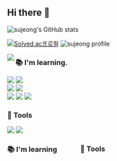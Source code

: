 ## Hi there 👋

<!--
**YunSuJeong/YunSuJeong** is a ✨ _special_ ✨ repository because its `README.md` (this file) appears on your GitHub profile.

Here are some ideas to get you started:

- 🔭 I’m currently working on ...
- 🌱 I’m currently learning ...
- 👯 I’m looking to collaborate on ...
- 🤔 I’m looking for help with ...
- 💬 Ask me about ...
- 📫 How to reach me: ...
- 😄 Pronouns: ...
- ⚡ Fun fact: ...
-->

![sujeong's GitHub stats](https://github-readme-stats.vercel.app/api?username=YunSuJeong&show_icons=true&bg_color=00000000)

[![Solved.ac프로필](http://mazassumnida.wtf/api/v2/generate_badge?boj=jennisu)](https://solved.ac/jennisu)
![sujeong profile](http://mazandi.herokuapp.com/api?handle=jennisu&theme=warm)


<img align="left" src="https://github-readme-stats.vercel.app/api/top-langs/?username=YunSuJeong&layout=compact">
<div>
  <h3>📚 I'm learning.</h3>   
  <img src="https://img.shields.io/badge/java-%23007396.svg?&style=flat-square&logo=java&logoColor=white"/>
  <img src="https://img.shields.io/badge/Spring-6DB33F?style=flat-square&logo=Spring&logoColor=white"/>
  <br>
  <img src="https://img.shields.io/badge/oracle-%23F80000.svg?&style=flat-square&logo=oracle&logoColor=white" />
  <img src="https://img.shields.io/badge/mysql-%234479A1.svg?&style=flat-square&logo=mysql&logoColor=white" />
  <br>
  <img src="https://img.shields.io/badge/jquery-%230769AD.svg?&style=flat-square&logo=jquery&logoColor=white" />
  <img src="https://img.shields.io/badge/javascript-%23F7DF1E.svg?&style=flat-square&logo=javascript&logoColor=black" />
  <img src="https://img.shields.io/badge/HTML5-E34F26?style=flat-square&logo=HTML5&logoColor=white"/>
  <h3>📁 Tools</h3>  
  <img src="https://img.shields.io/badge/Eclipse-2C2255?&style=flat-square&logo=Eclipse&logoColor=white" />
  <img src="https://img.shields.io/badge/github-%23181717.svg?&style=flat-square&logo=github&logoColor=white" />
</div>

<h3 style="display: inline-block; margin-right: 50px; vertical-align: top;">📚 I'm learning</h3>
<h3 style="display: inline-block; vertical-align: top;">📁 Tools</h3>
